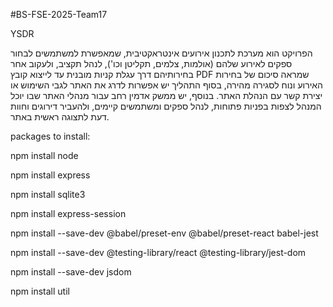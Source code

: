 #BS-FSE-2025-Team17

YSDR

הפרויקט הוא מערכת לתכנון אירועים אינטראקטיבית, שמאפשרת למשתמשים לבחור ספקים לאירוע שלהם (אולמות, צלמים, תקליטן וכו'), לנהל תקציב, ולעקוב אחר בחירותיהם דרך עגלת קניות מובנית עד לייצוא קובץ PDF שמראה סיכום של בחירות האירוע ונוח לסגירה מהירה, בסוף התהליך יש אפשרות לדרג את האתר לגבי השימוש או יצירת קשר עם הנהלת האתר.
בנוסף, יש ממשק אדמין רחב עבור מנהלי האתר שבו יוכל המנהל לצפות בפניות פתוחות, לנהל ספקים ומשתמשים קיימים, ולהעביר דירוגים וחוות דעת לתצוגה ראשית באתר.

packages to install:

npm install node

npm install express

npm install sqlite3

npm install express-session

npm install --save-dev @babel/preset-env @babel/preset-react babel-jest

npm install --save-dev @testing-library/react @testing-library/jest-dom

npm install --save-dev jsdom

npm install util

